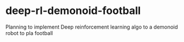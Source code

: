 # deep-rl-demonoid-football
Planning to implement Deep reinforcement learning algo to a demonoid robot to pla football
